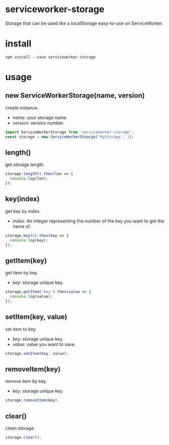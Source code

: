 # serviceworker-storage
Storage that can be used like a localStorage easy-to-use on ServiceWorker.


# install
```
npm install --save serviceworker-storage
```

# usage

## new ServiceWorkerStorage(name, version)
create instance.
+ *name<string>:* your storage name.
+ *version<number>:* version number.
```javascript
import ServiceWorkerStorage from 'serviceworker-storage';
const storage = new ServiceWorkerStoarge('MyStorage', 1);
```

## length()
get storage length.
```javascript
storage.length().then(len => {
  console.log(len);
});
```

## key(index)
get key by index.
+ *index:* An integer representing the number of the key you want to get the name of. 
```javascript
storage.key(0).then(key => {
  console.log(key);
});
```

## getItem(key)
get item by key.
+ *key<string>:* storage unique key.
```javascript
storage.getItem('key').then(value => {
  console.log(value);
});
```

## setItem(key, value)
set item to key.
+ *key<string>:* storage unique key.
+ *value<any>:* value you want to save.
```javascript
storage.setItem(key, value);
```

## removeItem(key)
remove item by key.
+ *key<string>:* storage unique key.
```javascript
storage.removeItem(key);
```

## clear()
clean storage.
```javascript
storage.clear();
```
